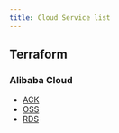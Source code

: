 ```yaml
---
title: Cloud Service list
---
```


## Terraform 
### Alibaba Cloud

- [ACK](./terraform/alibaba-ack)
- [OSS](./terraform/alibaba-oss)
- [RDS](./terraform/alibaba-rds)
